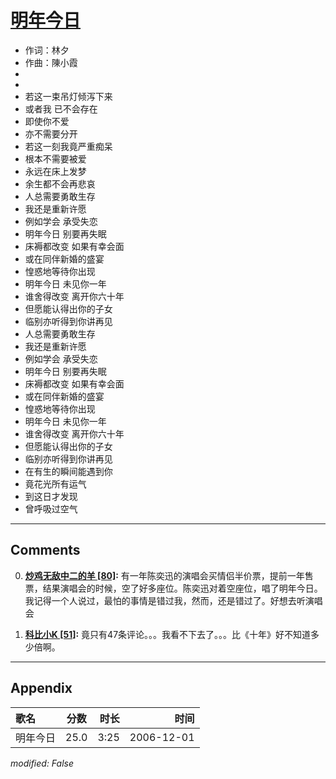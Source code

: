 # [明年今日](https://music.163.com/song?id=65571)

* 作词：林夕
* 作曲：陳小霞
*
*
* 若这一束吊灯倾泻下来
* 或者我 已不会存在
* 即使你不爱
* 亦不需要分开
* 若这一刻我竟严重痴呆
* 根本不需要被爱
* 永远在床上发梦
* 余生都不会再悲哀
* 人总需要勇敢生存
* 我还是重新许愿
* 例如学会 承受失恋
* 明年今日 别要再失眠
* 床褥都改变 如果有幸会面
* 或在同伴新婚的盛宴
* 惶惑地等待你出现
* 明年今日 未见你一年
* 谁舍得改变 离开你六十年
* 但愿能认得出你的子女
* 临别亦听得到你讲再见
* 人总需要勇敢生存
* 我还是重新许愿
* 例如学会 承受失恋
* 明年今日 别要再失眠
* 床褥都改变 如果有幸会面
* 或在同伴新婚的盛宴
* 惶惑地等待你出现
* 明年今日 未见你一年
* 谁舍得改变 离开你六十年
* 但愿能认得出你的子女
* 临别亦听得到你讲再见
* 在有生的瞬间能遇到你
* 竟花光所有运气
* 到这日才发现
* 曾呼吸过空气


---

## Comments
0. **[炒鸡无敌中二的羊 \[80\]](https://music.163.com/#/user/home?id=68640284):** 有一年陈奕迅的演唱会买情侣半价票，提前一年售票，结果演唱会的时候，空了好多座位。陈奕迅对着空座位，唱了明年今日。我记得一个人说过，最怕的事情是错过我，然而，还是错过了。好想去听演唱会

1. **[科比小K \[51\]](https://music.163.com/#/user/home?id=52153690):** 竟只有47条评论。。。我看不下去了。。。比《十年》好不知道多少倍啊。



---

## Appendix

|歌名|分数|时长|时间|
|:---|:---:|---:|---:|
|明年今日|25.0|3:25|2006-12-01

*modified: False*